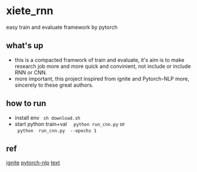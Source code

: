 # xiete_rnn
easy train and evaluate framework by pytorch 

## what's up 
  * this is a compacted framwork of train and evaluate, it's aim is to make research job more and more quick and convinient, not include or include RNN or CNN.
  * more important, this project inspired from ignite and Pytorch-NLP more, sincerely to these great authors.

## how to run 
* install env 
` sh download.sh`
* start python train+val 
   `  python run_cnn.py`
    or  
   ` python  run_cnn.py  --epochs 1`


## ref
[ignite](https://github.com/pytorch/ignite)
[pytorch-nlp](https://github.com/PetrochukM/PyTorch-NLP)
[text](https://github.com/pytorch/text.git)
